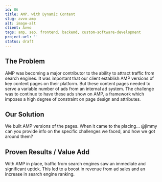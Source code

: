 ```yaml
---
id: 06
title: AMP, with Dynamic Content
slug: avvo-amp
alt: image-alt
client: Avvo
tags: amp, seo, frontend, backend, custom-software-development
project-url: ''
status: draft
---
```


<div class="problem">
<h2 class="subheading">The Problem</h2>

<p>
AMP was becoming a major contributor to the ability to attract traffic from search engines. It was important that our client establish AMP versions of key content pages on their platform. But these content pages needed to serve a variable number of ads from an internal ad system. The challenge was to continue to have these ads show on AMP, a framework which imposes a high degree of constraint on page design and attributes.
</p>
</div>

<div class="solution">
<h2 class="subheading">Our Solution</h2>
<p>
We built AMP versions of the pages. When it came to the placing… @jimmy can you provide info on the specific challenges we faced, and how we got around them?
</p>
</div>

<div class="value">
<h2 class="subheading">Proven Results / Value Add</h2>
<p>
With AMP in place, traffic from search engines saw an immediate and significant uptick. This led to a boost in revenue from ad sales and an increase in search engine ranking.
</p>
</div>
